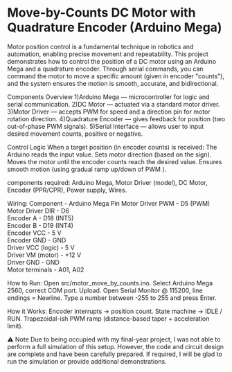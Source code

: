 # Move-by-Counts DC Motor with Quadrature Encoder (Arduino Mega)
Motor position control is a fundamental technique in robotics and automation, enabling precise movement and repeatability. 
This project demonstrates how to control the position of a DC motor using an Arduino Mega and a quadrature encoder. Through serial commands, you can command the motor to move a specific amount (given in encoder "counts"), and the system ensures the motion is smooth, accurate, and bidirectional.

Components Overview
1)Arduino Mega — microcontroller for logic and serial communication.
2)DC Motor — actuated via a standard motor driver.
3)Motor Driver — accepts PWM for speed and a direction pin for motor rotation direction.
4)Quadrature Encoder — gives feedback for position (two out-of-phase PWM signals).
5)Serial Interface — allows user to input desired movement counts, positive or negative.

Control Logic
When a target position (in encoder counts) is received:
The Arduino reads the input value.
Sets motor direction (based on the sign).
Moves the motor until the encoder counts reach the desired value.
Ensures smooth motion (using gradual ramp up/down of PWM ).

components required:
Arduino Mega, Motor Driver (model), DC Motor, Encoder (PPR/CPR), Power supply, Wires.


Wiring:
 Component          - Arduino Mega Pin 
 Motor Driver PWM   - D5 (PWM)       
 Motor Driver DIR   - D6               
 Encoder A          - D18 (INT5)       
 Encoder B          - D19 (INT4)     
 Encoder VCC        - 5 V              
 Encoder GND        - GND              
 Driver VCC (logic) - 5 V           
 Driver VM (motor)  - +12 V           
 Driver GND         - GND             
 Motor terminals    - A01, A02    

How to Run:
Open src/motor_move_by_counts.ino.
Select Arduino Mega 2560, correct COM port.
Upload.
Open Serial Monitor @ 115200, line endings = Newline.
Type a number between -255 to 255 and press Enter.

How it Works:
Encoder interrupts → position count.
State machine → IDLE / RUN.
Trapezoidal-ish PWM ramp (distance-based taper + acceleration limit).

⚠️ Note
Due to being occupied with my final-year project, I was not able to perform a full simulation of this setup. However, the code and circuit design are complete and have been carefully prepared. If required, I will be glad to run the simulation or provide additional demonstrations.






